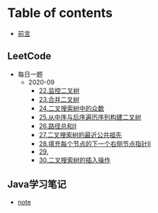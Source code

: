 # Table of contents

* [前言](README.md)

## LeetCode
* 每日一题
  * 2020-09
    * [22.监控二叉树](note/mei-ri-yi-ti/202009/22.md)
    * [23.合并二叉树](note/mei-ri-yi-ti/202009/23.md)
    * [24.二叉搜索树中的众数](note/mei-ri-yi-ti/202009/24.md)
    * [25.从中序与后序遍历序列构建二叉树](note/mei-ri-yi-ti/202009/25.md)
    * [26.路径总和II](note/mei-ri-yi-ti/202009/26.md)
    * [27.二叉搜索树的最近公共祖先](note/mei-ri-yi-ti/202009/27.md)
    * [28.填充每个节点的下一个右侧节点指针II](note/mei-ri-yi-ti/202009/28.md)
    * [29.](note/mei-ri-yi-ti/202009/29.md)
    * [30.二叉搜索树的插入操作](note/mei-ri-yi-ti/202009/30.md)

## Java学习笔记

* [note](note/note.md)

